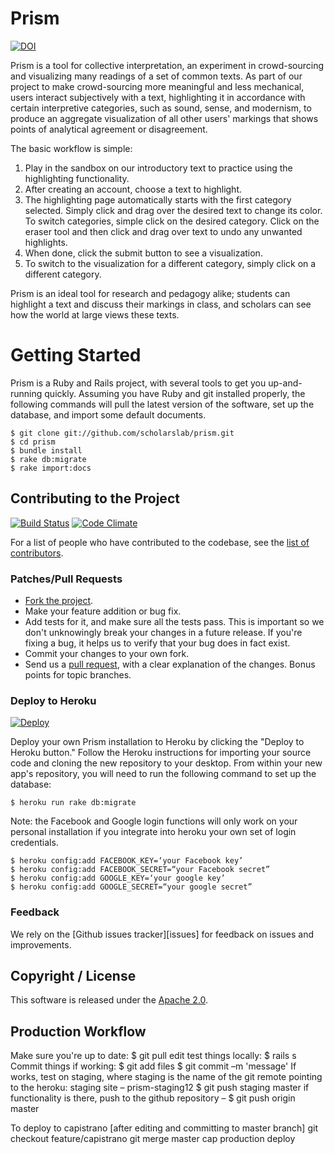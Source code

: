 # Prism

[![DOI](https://zenodo.org/badge/5103/scholarslab/prism.png)](http://dx.doi.org/10.5281/zenodo.10869)

Prism is a tool for collective interpretation, an experiment in crowd-sourcing and visualizing many readings of  a set of common texts.  As part of our project to make crowd-sourcing more meaningful and less mechanical, users interact subjectively with a text, highlighting it in accordance with certain interpretive categories, such as sound, sense, and modernism, to produce an aggregate visualization of all other users' markings that shows points of analytical agreement or disagreement.   

The basic workflow is simple:

1. Play in the sandbox on our introductory text to practice using the highlighting functionality.
2. After creating an account, choose a text to highlight.
3. The highlighting page automatically starts with the first category selected.  Simply click and drag over the desired text to change its color. To switch categories, simple click on the desired category.  Click on the eraser tool and then click and drag over text to undo any unwanted highlights.
4. When done, click the submit button to see a visualization.
5. To switch to the visualization for a different category, simply click on a different category.

Prism is an ideal tool for research and pedagogy alike; students can highlight a text and discuss their markings in class, and scholars can see how the world at large views these texts.

# Getting Started

Prism is a Ruby and Rails project, with several tools to get you
up-and-running quickly. Assuming you have Ruby and git installed
properly, the following commands will pull the latest version of the
software, set up the database, and import some default documents.

```
$ git clone git://github.com/scholarslab/prism.git
$ cd prism
$ bundle install
$ rake db:migrate
$ rake import:docs
```

## Contributing to the Project

[![Build Status](https://secure.travis-ci.org/scholarslab/prism.png)](http://travis-ci.org/scholarslab/prism?branch=master,production)
[![Code Climate](https://codeclimate.com/github/scholarslab/prism.png)](https://codeclimate.com/github/scholarslab/prism)

For a list of people who have contributed to the codebase, see the 
[list of contributors][contributors].

[contributors]: https://github.com/scholarslab/prism/graphs/contributors

### Patches/Pull Requests
 
* [Fork the project][fork].
* Make your feature addition or bug fix.
* Add tests for it, and make sure all the tests pass. This is important so we don't unknowingly break your changes in a future release. If you're fixing a bug, it helps us to verify that your bug does in fact exist. 
* Commit your changes to your own fork.
* Send us a [pull request][pull], with a clear explanation of the
changes. Bonus points for topic branches.

### Deploy to Heroku

[![Deploy](https://www.herokucdn.com/deploy/button.png)](https://heroku.com/deploy)

Deploy your own Prism installation to Heroku by clicking the "Deploy to Heroku button." Follow the Heroku instructions for importing your source code and cloning the new repository to your desktop. From within your new app's repository, you will need to run the following command to set up the database:

```
$ heroku run rake db:migrate
```

Note: the Facebook and Google login functions will only work on your personal installation if you integrate into heroku your own set of login credentials.

```
$ heroku config:add FACEBOOK_KEY=‘your Facebook key’
$ heroku config:add FACEBOOK_SECRET=“your Facebook secret”
$ heroku config:add GOOGLE_KEY=‘your google key’
$ heroku config:add GOOGLE_SECRET=“your google secret”
```

### Feedback
We rely on the [Github issues tracker][issues] for feedback on issues
and improvements.

## Copyright / License
This software is released under the [Apache 2.0][license]. 

[fork]: http://help.github.com/fork-a-repo/
[pull]: http://help.github.com/send-pull-requests/
[license]: LICENSE "LICENSE"

## Production Workflow

Make sure you're up to date:
$ git pull
edit
test things locally:
$ rails s
Commit things if working:
$ git add files
$ git commit –m 'message'
If works, test on staging, where staging is the name of the git remote pointing to the heroku: staging site – prism-staging12
$ git push staging master
if functionality is there, push to the github repository –
$ git push origin master

To deploy to capistrano
[after editing and committing to master branch]
git checkout feature/capistrano
git merge master
cap production deploy
